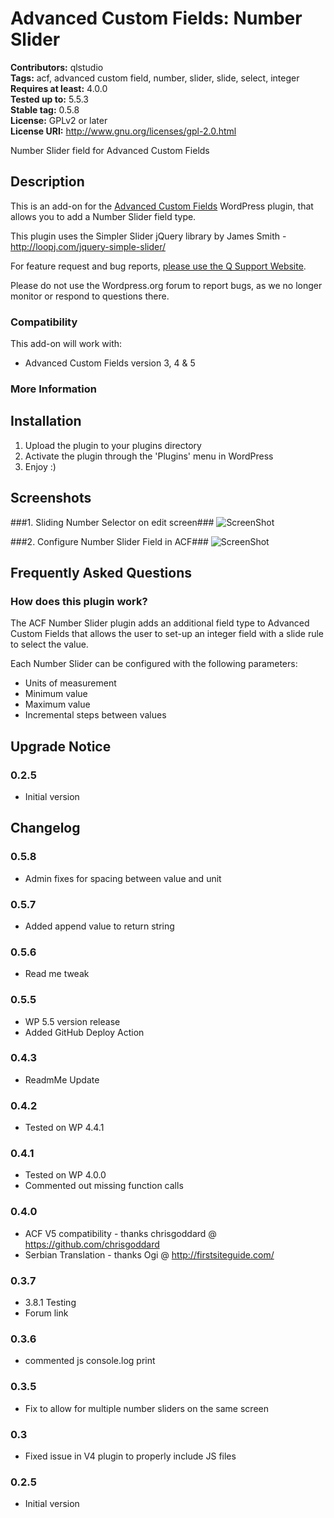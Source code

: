 # Advanced Custom Fields: Number Slider #  
**Contributors:** qlstudio  
**Tags:** acf, advanced custom field, number, slider, slide, select, integer   
**Requires at least:** 4.0.0    
**Tested up to:** 5.5.3  
**Stable tag:** 0.5.8    
**License:** GPLv2 or later  
**License URI:** http://www.gnu.org/licenses/gpl-2.0.html  

Number Slider field for Advanced Custom Fields

## Description ##

This is an add-on for the [Advanced Custom Fields](http://wordpress.org/extend/plugins/advanced-custom-fields/) WordPress plugin, that allows you to add a Number Slider field type.

This plugin uses the Simpler Slider jQuery library by James Smith - http://loopj.com/jquery-simple-slider/

For feature request and bug reports, [please use the Q Support Website](https://qstudio.us/support/categories/advanced-custom-fields-number-slider).

Please do not use the Wordpress.org forum to report bugs, as we no longer monitor or respond to questions there.

### Compatibility ###

This add-on will work with:

* Advanced Custom Fields version 3, 4 & 5

### More Information ###


## Installation ##

1. Upload the plugin to your plugins directory
2. Activate the plugin through the 'Plugins' menu in WordPress
3. Enjoy :)

## Screenshots ##

###1. Sliding Number Selector on edit screen###
![ScreenShot](http://s.w.org/plugins/advanced-custom-fields-number-slider/screenshot-1.png?r=859692)

###2. Configure Number Slider Field in ACF###
![ScreenShot](http://s.w.org/plugins/advanced-custom-fields-number-slider/screenshot-2.png?r=859692)


## Frequently Asked Questions  ##

### How does this plugin work? ###

The ACF Number Slider plugin adds an additional field type to Advanced Custom Fields that allows the user to set-up an integer field with a slide rule to select the value.

Each Number Slider can be configured with the following parameters:

* Units of measurement
* Minimum value
* Maximum value
* Incremental steps between values

## Upgrade Notice ##

### 0.2.5 ###
* Initial version

## Changelog ##

### 0.5.8 ###

* Admin fixes for spacing between value and unit

### 0.5.7 ###

* Added append value to return string

### 0.5.6 ###

* Read me tweak

### 0.5.5 ###

* WP 5.5 version release
* Added GitHub Deploy Action

### 0.4.3 ###
* ReadmMe Update

### 0.4.2 ###
* Tested on WP 4.4.1

### 0.4.1 ###
* Tested on WP 4.0.0
* Commented out missing function calls

### 0.4.0 ###
* ACF V5 compatibility - thanks chrisgoddard @ https://github.com/chrisgoddard
* Serbian Translation - thanks Ogi @ http://firstsiteguide.com/

### 0.3.7 ###
* 3.8.1 Testing
* Forum link

### 0.3.6 ###
* commented js console.log print 

### 0.3.5 ###
* Fix to allow for multiple number sliders on the same screen

### 0.3 ###
* Fixed issue in V4 plugin to properly include JS files

### 0.2.5 ###
* Initial version
